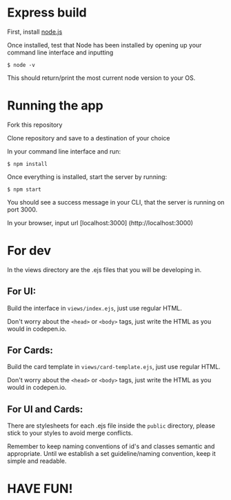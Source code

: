 # Express build

First, install [node.js](https://nodejs.org/en/)

Once installed, test that Node has been installed by opening up your command line interface and inputting

```
$ node -v
```

This should return/print the most current node version to your OS.

# Running the app

Fork this repository

Clone repository and save to a destination of your choice

In your command line interface and run:

```
$ npm install
```

Once everything is installed, start the server by running:

```
$ npm start
```
You should see a success message in your CLI, that the server is running on port 3000.

In your browser, input url [localhost:3000] (http://localhost:3000)

# For dev

In the views directory are the .ejs files that you will be developing in.

## For UI:

Build the interface in ```views/index.ejs```, just use regular HTML.

Don't worry about the ```<head>``` or ```<body>``` tags, just write the HTML as you would in codepen.io.

## For Cards:

Build the card template in ```views/card-template.ejs```, just use regular HTML.

Don't worry about the ```<head>``` or ```<body>``` tags, just write the HTML as you would in codepen.io.

## For UI and Cards:

There are stylesheets for each .ejs file inside the ```public``` directory, please stick to your styles to avoid merge conflicts.

Remember to keep naming conventions of id's and classes semantic and appropriate. Until we establish a set guideline/naming convention, keep it simple and readable.

# HAVE FUN!
